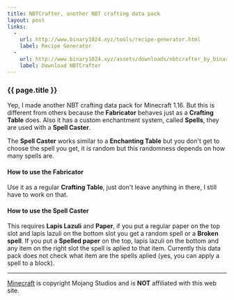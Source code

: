 ```yaml
---
title: NBTCrafter, another NBT crafting data pack
layout: post
links:
  -
    url: http://www.binary1024.xyz/tools/recipe-generator.html
    label: Recipe Generator
  -
    url: http://www.binary1024.xyz/assets/downloads/nbtcrafter_by_binary1024.zip
    label: Download NBTCrafter
---
```


### {{ page.title }}

Yep, I made another NBT crafting data pack for Minecraft 1.16. But this is different from others because the **Fabricator** behaves just as a **Crafting Table** does. Also it has a custom enchantment system, called **Spells**, they are used with a **Spell Caster**. 

The **Spell Caster** works similar to a **Enchanting Table** but you don't get to choose the spell you get, it is random but this randomness depends on how many spells are.

#### How to use the Fabricator

Use it as a regular **Crafting Table**, just don't leave anything in there, I still have to work on that.

#### How to use the Spell Caster

This requires **Lapis Lazuli** and **Paper**, if you put a regular paper on the top slot and lapis lazuli on the bottom slot you get a random spell or a **Broken spell**. If you put a **Spelled paper** on the top, lapis lazuli on the bottom and any item on the right slot the spell is aplied to that item. Currently this data pack does not check what item are the spells aplied (yes, you can apply a spell to a block).

---

[Minecraft](https://www.minecraft.net/) is copyright Mojang Studios and is **NOT** affiliated with this web site.